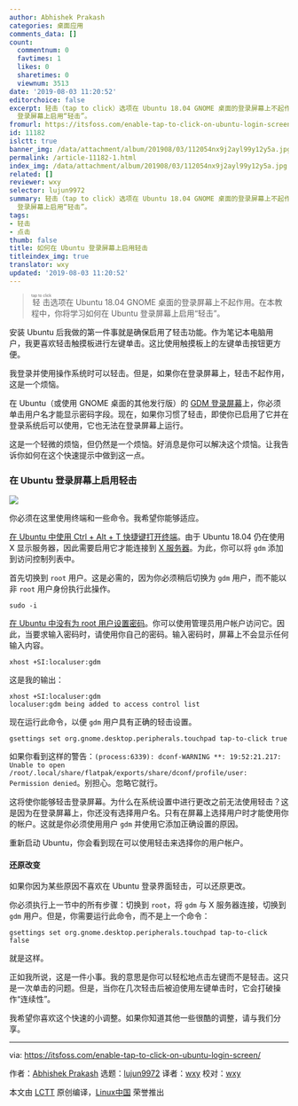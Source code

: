 ```yaml
---
author: Abhishek Prakash
categories: 桌面应用
comments_data: []
count:
  commentnum: 0
  favtimes: 1
  likes: 0
  sharetimes: 0
  viewnum: 3513
date: '2019-08-03 11:20:52'
editorchoice: false
excerpt: 轻击（tap to click）选项在 Ubuntu 18.04 GNOME 桌面的登录屏幕上不起作用。在本教程中，你将学习如何在 Ubuntu
  登录屏幕上启用“轻击”。
fromurl: https://itsfoss.com/enable-tap-to-click-on-ubuntu-login-screen/
id: 11182
islctt: true
banner_img: /data/attachment/album/201908/03/112054nx9j2ayl99y12y5a.jpg
permalink: /article-11182-1.html
index_img: /data/attachment/album/201908/03/112054nx9j2ayl99y12y5a.jpg.thumb.jpg
related: []
reviewer: wxy
selector: lujun9972
summary: 轻击（tap to click）选项在 Ubuntu 18.04 GNOME 桌面的登录屏幕上不起作用。在本教程中，你将学习如何在 Ubuntu
  登录屏幕上启用“轻击”。
tags:
- 轻击
- 点击
thumb: false
title: 如何在 Ubuntu 登录屏幕上启用轻击
titleindex_img: true
translator: wxy
updated: '2019-08-03 11:20:52'
---
```



> 
> <ruby> 轻击 <rt>  tap to click </rt></ruby>选项在 Ubuntu 18.04 GNOME 桌面的登录屏幕上不起作用。在本教程中，你将学习如何在 Ubuntu 登录屏幕上启用“轻击”。
> 
> 
> 


安装 Ubuntu 后我做的第一件事就是确保启用了轻击功能。作为笔记本电脑用户，我更喜欢轻击触摸板进行左键单击。这比使用触摸板上的左键单击按钮更方便。


我登录并使用操作系统时可以轻击。但是，如果你在登录屏幕上，轻击不起作用，这是一个烦恼。


在 Ubuntu（或使用 GNOME 桌面的其他发行版）的 [GDM 登录屏幕](https://wiki.archlinux.org/index.php/GDM)上，你必须单击用户名才能显示密码字段。现在，如果你习惯了轻击，即使你已启用了它并在登录系统后可以使用，它也无法在登录屏幕上运行。


这是一个轻微的烦恼，但仍然是一个烦恼。好消息是你可以解决这个烦恼。让我告诉你如何在这个快速提示中做到这一点。


### 在 Ubuntu 登录屏幕上启用轻击


![](/data/attachment/album/201908/03/112054nx9j2ayl99y12y5a.jpg)


你必须在这里使用终端和一些命令。我希望你能够适应。


[在 Ubuntu 中使用 Ctrl + Alt + T 快捷键打开终端](https://itsfoss.com/ubuntu-shortcuts/)。由于 Ubuntu 18.04 仍在使用 X 显示服务器，因此需要启用它才能连接到 [X 服务器](https://en.wikipedia.org/wiki/X.Org_Server)。为此，你可以将 `gdm` 添加到访问控制列表中。


首先切换到 `root` 用户。这是必需的，因为你必须稍后切换为 `gdm` 用户，而不能以非 `root` 用户身份执行此操作。



```
sudo -i
```

[在 Ubuntu 中没有为 root 用户设置密码](https://itsfoss.com/change-password-ubuntu/)。你可以使用管理员用户帐户访问它。因此，当要求输入密码时，请使用你自己的密码。输入密码时，屏幕上不会显示任何输入内容。



```
xhost +SI:localuser:gdm
```

这是我的输出：



```
xhost +SI:localuser:gdm
localuser:gdm being added to access control list
```

现在运行此命令，以便 `gdm` 用户具有正确的轻击设置。



```
gsettings set org.gnome.desktop.peripherals.touchpad tap-to-click true
```

如果你看到这样的警告：`(process:6339): dconf-WARNING **: 19:52:21.217: Unable to open /root/.local/share/flatpak/exports/share/dconf/profile/user: Permission denied`。别担心。忽略它就行。


 


这将使你能够轻击登录屏幕。为什么在系统设置中进行更改之前无法使用轻击？这是因为在登录屏幕上，你还没有选择用户名。只有在屏幕上选择用户时才能使用你的帐户。这就是你必须使用用户 `gdm` 并使用它添加正确设置的原因。


重新启动 Ubuntu，你会看到现在可以使用轻击来选择你的用户帐户。


#### 还原改变


如果你因为某些原因不喜欢在 Ubuntu 登录界面轻击，可以还原更改。


你必须执行上一节中的所有步骤：切换到 `root`，将 `gdm` 与 X 服务器连接，切换到 `gdm` 用户。但是，你需要运行此命令，而不是上一个命令：



```
gsettings set org.gnome.desktop.peripherals.touchpad tap-to-click false
```

就是这样。


正如我所说，这是一件小事。我的意思是你可以轻松地点击左键而不是轻击。这只是一次单击的问题。但是，当你在几次轻击后被迫使用左键单击时，它会打破操作“连续性”。


我希望你喜欢这个快速的小调整。如果你知道其他一些很酷的调整，请与我们分享。




---


via: <https://itsfoss.com/enable-tap-to-click-on-ubuntu-login-screen/>


作者：[Abhishek Prakash](https://itsfoss.com/author/abhishek/) 选题：[lujun9972](https://github.com/lujun9972) 译者：[wxy](https://github.com/wxy) 校对：[wxy](https://github.com/wxy)


本文由 [LCTT](https://github.com/LCTT/TranslateProject) 原创编译，[Linux中国](https://linux.cn/) 荣誉推出